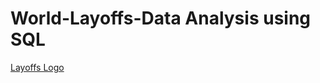# World-Layoffs-Data Analysis using SQL
[Layoffs Logo](https://raw.githubusercontent.com/atharvN8/World-Layoffs-Sql-Project/refs/heads/main/Layoffs%20logo1.jfif)
